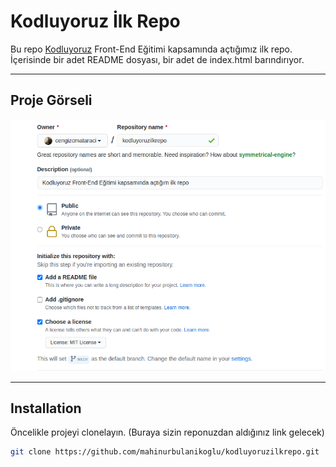 # Kodluyoruz İlk Repo

Bu repo [Kodluyoruz](https://www.kodluyoruz.org) Front-End Eğitimi kapsamında açtığımız ilk repo.  
İçerisinde bir adet README dosyası, bir adet de index.html barındırıyor.

---

## Proje Görseli

![Proje Resmi](proje-resmi.png)

---

## Installation

Öncelikle projeyi clonelayın. (Buraya sizin reponuzdan aldığınız link gelecek)

```bash
git clone https://github.com/mahinurbulanikoglu/kodluyoruzilkrepo.git
